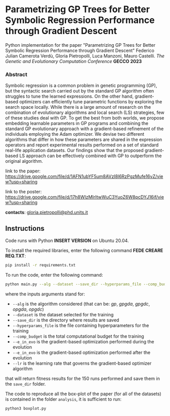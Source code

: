 # Parametrizing GP Trees for Better Symbolic Regression Performance through Gradient Descent

Python implementation for the paper "Parametrizing GP Trees for Better Symbolic Regression Performance through Gradient Descent"
Federico Julian Camerota Verdù, Gloria Pietropolli, Luca Manzoni, Mauro Castelli. 
_The Genetic and Evolutionary Computation Conference_ __GECCO 2023__

### Abstract
Symbolic regression is a common problem in genetic programming (GP), but the syntactic search carried out by the standard GP algorithm often struggles to tune the learned expressions. On the other hand, gradient-based optimizers can efficiently tune parametric
functions by exploring the search space locally. While there is a large amount of research on the combination of evolutionary algorithms and local search (LS) strategies, few of these studies deal with GP. To get the best from both worlds, we propose embedding learnable parameters in GP programs and combining the standard GP evolutionary approach with a gradient-based refinement of the
individuals employing the Adam optimizer. We devise two different algorithms that differ in how these parameters are shared in the expression operators and report experimental results performed on a set of standard real-life application datasets. Our findings show that the proposed gradient-based LS approach can be effectively combined with GP to outperform the original algorithm.

link to the paper: https://drive.google.com/file/d/1AFN1ubYF5um8AVzI8l6RzPgzMufe16vZ/view?usp=sharing

link to the poster: https://drive.google.com/file/d/17h8WIzMIrItwWuC3YuoZ6W8pcDYJ16if/view?usp=sharing

__contacts__: gloria.pietropolli@phd.units.it

## Instructions

Code runs with Python __INSERT VERSION__ on Ubuntu 20.04.

To install the required libraries, enter the following command __FEDE CREARE REQ.TXT__: 

```bash
pip install -r requirements.txt 
```

To run the code, enter the following command:

```bash
python main.py --alg --dataset --save_dir --hyperparams_file --comp_budget --e_in_evo --e_after_evo --lr
```

where the inputs arguments stand for: 
* `--alg` is the algorithm considered (that can be: _gp_, _gpgda_, _gpgdc_, _opgda_, _opgdc_)  
* `--dataset` is the dataset selected for the training
*  `--save_dir` is the directory where results are saved
*  `--hyperparams_file` is the file containing hyperparameters for the training 
*  `--comp_budget` is the total computational budget for the training
*  `--e_in_evo` is the gradient-based optimization performed during the evolution
*  `--e_in_evo` is the gradient-based optimization performed after the evolution
*  `--lr` is the learning rate that governs the gradient-based optimizer algorithm

that will return fitness results for the 150 runs performed and save them in the `save_dir` folder.

The code to reproduce all the box-plot of the paper (for all of the datasets) is contained in the folder `analysis`, it is sufficient to run:
```bash
python3 boxplot.py 
```
